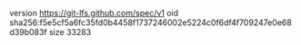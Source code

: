 version https://git-lfs.github.com/spec/v1
oid sha256:f5e5cf5a6fc35fd0b4458f1737246002e5224c0f6df4f709247e0e68d39b083f
size 33283
